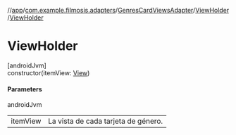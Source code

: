 //[app](../../../../index.md)/[com.example.filmosis.adapters](../../index.md)/[GenresCardViewsAdapter](../index.md)/[ViewHolder](index.md)/[ViewHolder](-view-holder.md)

# ViewHolder

[androidJvm]\
constructor(itemView: [View](https://developer.android.com/reference/kotlin/android/view/View.html))

#### Parameters

androidJvm

| | |
|---|---|
| itemView | La vista de cada tarjeta de género. |
